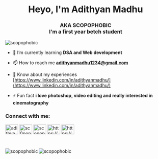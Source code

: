 <h1 align="center">Heyo, I'm Adithyan Madhu</h1>
<h3 align="center">AKA SCOPOPHOBIC
<br>I'm a first year betch student</h3>

<p align="left"> <img src="https://komarev.com/ghpvc/?username=scopophobic&label=Profile%20views&color=0e75b6&style=flat" alt="scopophobic" /> </p>

- 🌱 I’m currently learning **DSA and Web development**

- 📫 How to reach me **adithyanmadhu1234@gmail.com**

- 📄 Know about my experiences [https://www.linkedin.com/in/adithyanmadhu/](https://www.linkedin.com/in/adithyanmadhu/)

- ⚡ Fun fact **i love photoshop, video editing and really interested in cinematography**
<h3 align="left">Connect with me:</h3>
<p align="left">

<a href="https://www.linkedin.com/in/adithyanmadhu/" target="blank"><img align="center" src="https://cdn.jsdelivr.net/npm/simple-icons@3.0.1/icons/linkedin.svg" alt="adithyanmadhu" height="30" width="40" /></a>
<a href="https://www.instagram.com/sc0pophobic/" target="blank"><img align="center" src="https://cdn.jsdelivr.net/npm/simple-icons@3.0.1/icons/instagram.svg" alt="sc0pophobic" height="30" width="40" /></a>
<a href="https://twitter.com/scopophobic_" target="blank"><img align="center" src="https://cdn.jsdelivr.net/npm/simple-icons@3.0.1/icons/twitter.svg" alt="scopophobic_" height="30" width="40" /></a>
<a href="https://www.codechef.com/users/scopophobic" target="blank"><img align="center" src="https://cdn.jsdelivr.net/npm/simple-icons@3.1.0/icons/codechef.svg" alt="https://www.codechef.com/users/scopophobic" height="30" width="40" /></a>
<a href="https://codeforces.com/profile/scopophobic" target="blank"><img align="center" src="https://raw.githubusercontent.com/rahuldkjain/github-profile-readme-generator/master/src/images/icons/Social/codeforces.svg" alt="https://codeforces.com/profile/scopophobic" height="30" width="40" /></a>
</p>
<br>

<p><img align="left" src="https://github-readme-stats.vercel.app/api/top-langs?username=scopophobic&show_icons=true&locale=en&layout=compact" alt="scopophobic"/>
<img align="left" src="https://github-readme-streak-stats.herokuapp.com/?user=scopophobic&" alt="scopophobic" /></p>
